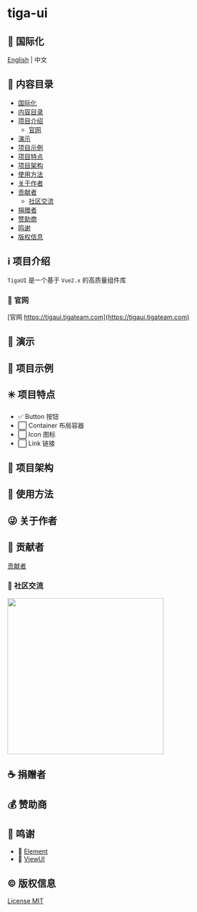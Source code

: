 # tiga-ui

## :large_blue_circle: <span id="国际化"></span>国际化

[English](README.md) | 中文

## :book: <span id="内容目录"></span>内容目录

- [国际化](#国际化)
- [内容目录](#内容目录)
- [项目介绍](#项目介绍)
  - [官网](#官网)
- [演示](#演示)
- [项目示例](#项目示例)
- [项目特点](#项目特点)
- [项目架构](#项目架构)
- [使用方法](#使用方法)
- [关于作者](#关于作者)
- [贡献者](#贡献者)
  - [社区交流](#社区交流)
- [捐赠者](#捐赠者)
- [赞助商](#赞助商)
- [鸣谢](#鸣谢)
- [版权信息](#版权信息)

## :information_source: <span id="项目介绍"></span>项目介绍

`TigaUI` 是一个基于 `Vue2.x` 的高质量组件库

### :bell: <span id="官网"></span>官网

[官网 https://tigaui.tigateam.com](https://tigaui.tigateam.com)

## :foggy: <span id="演示"></span>演示

## :large_blue_diamond: <span id="项目示例"></span>项目示例

## :eight_spoked_asterisk: <span id="项目特点"></span>项目特点

- :white_check_mark: Button 按钮
- :white_large_square: Container 布局容器
- :white_large_square: Icon 图标
- :white_large_square: Link 链接

## :leaves: <span id="项目架构"></span>项目架构

## :gem: <span id="使用方法"></span>使用方法

## :stuck_out_tongue_winking_eye: <span id="关于作者"></span>关于作者

## :stars: <span id="贡献者"></span>贡献者

[贡献者](https://github.com/tigateam/tiga-ui/graphs/contributors)

### :dizzy: <span id="社区交流"></span>社区交流

<img width="350px" src="https://cdn.jsdelivr.net/gh/misitebao/CDN@master/md/QQ图片20201108235900.jpg"/>

## :coffee: <span id="捐赠者"></span>捐赠者

## :moneybag: <span id="赞助商"></span>赞助商

## :clap: <span id="鸣谢"></span>鸣谢

- :green_heart: [Element](https://element.eleme.cn/#/zh-CN)
- :green_heart: [ViewUI](https://iviewui.com/)

## :copyright: <span id="版权信息"></span>版权信息

[License MIT](LICENSE)
